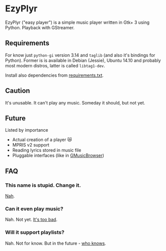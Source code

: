 # EzyPlyr

EzyPlyr ("easy player") is a simple music player written in Gtk+ 3
using Python. Playback with GStreamer.

## Requirements
For know just `python-gi` version 3.14 and `taglib` (and also it's bindings for Python). Former is is available in Debian (Jessie), Ubuntu 14.10 and probably most modern distros, latter is called `libtag1-dev`.

Install also dependencies from [requirements.txt](./requirements.txt).

## Caution

It's unusable. It can't play any music. Someday it should, but not yet.

## Future
Listed by importance
* Actual creation of a player :crying_cat_face:
* MPRIS v2 support
* Reading lyrics stored in music file
* Pluggable interfaces (like in [GMusicBrowser](http://gmusicbrowser.org/))

## FAQ

### This name is stupid. Change it.
[Nah](https://www.youtube.com/watch?v=YYHTMhujUFE).

### Can it even play music?
Nah. Not yet. [It's too bad](https://www.youtube.com/watch?v=8sGShK7YNeA).

### Will it support playlists?
Nah. Not for know. But in the future - [who knows](http://vimeo.com/58229191).
